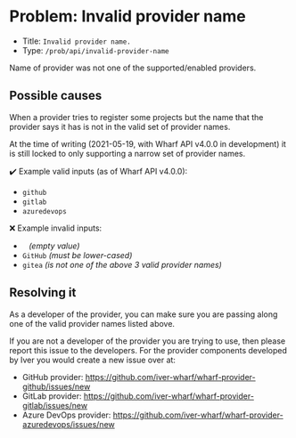 # Problem: Invalid provider name

<!-- panels:start -->

<!-- div:right-panel -->

- Title: `Invalid provider name.`
- Type: `/prob/api/invalid-provider-name`

<!-- div:left-panel -->

Name of provider was not one of the supported/enabled providers.

<!-- panels:end -->

## Possible causes

<!-- panels:start -->

<!-- div:left-panel -->

When a provider tries to register some projects but the name that the provider
says it has is not in the valid set of provider names.

At the time of writing (2021-05-19, with Wharf API v4.0.0 in development) it is
still locked to only supporting a narrow set of provider names.

<!-- div:right-panel -->

:heavy_check_mark: Example valid inputs (as of Wharf API v4.0.0):

- `github`
- `gitlab`
- `azuredevops`

:x: Example invalid inputs:

- ` ` *(empty value)*
- `GitHub` *(must be lower-cased)*
- `gitea` *(is not one of the above 3 valid provider names)*

<!-- panels:end -->

## Resolving it

As a developer of the provider, you can make sure you are passing along one of
the valid provider names listed above.

If you are not a developer of the provider you are trying to use, then please
report this issue to the developers. For the provider components developed by
Iver you would create a new issue over at:

- GitHub provider: <https://github.com/iver-wharf/wharf-provider-github/issues/new>
- GitLab provider: <https://github.com/iver-wharf/wharf-provider-gitlab/issues/new>
- Azure DevOps provider: <https://github.com/iver-wharf/wharf-provider-azuredevops/issues/new>
